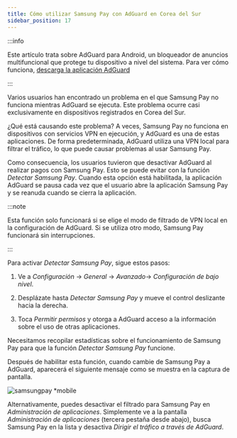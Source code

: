 ```yaml
---
title: Cómo utilizar Samsung Pay con AdGuard en Corea del Sur
sidebar_position: 17
---
```


:::info

Este artículo trata sobre AdGuard para Android, un bloqueador de anuncios multifuncional que protege tu dispositivo a nivel del sistema. Para ver cómo funciona, [descarga la aplicación AdGuard](https://agrd.io/download-kb-adblock)

:::

Varios usuarios han encontrado un problema en el que Samsung Pay no funciona mientras AdGuard se ejecuta. Este problema ocurre casi exclusivamente en dispositivos registrados en Corea del Sur.

¿Qué está causando este problema? A veces, Samsung Pay no funciona en dispositivos con servicios VPN en ejecución, y AdGuard es una de estas aplicaciones. De forma predeterminada, AdGuard utiliza una VPN local para filtrar el tráfico, lo que puede causar problemas al usar Samsung Pay.

Como consecuencia, los usuarios tuvieron que desactivar AdGuard al realizar pagos con Samsung Pay. Esto se puede evitar con la función *Detectar Samsung Pay*. Cuando esta opción está habilitada, la aplicación AdGuard se pausa cada vez que el usuario abre la aplicación Samsung Pay y se reanuda cuando se cierra la aplicación.

:::note

Esta función solo funcionará si se elige el modo de filtrado de VPN local en la configuración de AdGuard. Si se utiliza otro modo, Samsung Pay funcionará sin interrupciones.

:::

Para activar *Detectar Samsung Pay*, sigue estos pasos:

1. Ve a *Configuración* → *General* → *Avanzado*→ *Configuración de bajo nivel*.

1. Desplázate hasta *Detectar Samsung Pay* y mueve el control deslizante hacia la derecha.

1. Toca *Permitir permisos* y otorga a AdGuard acceso a la información sobre el uso de otras aplicaciones.

Necesitamos recopilar estadísticas sobre el funcionamiento de Samsung Pay para que la función *Detectar Samsung Pay* funcione.

Después de habilitar esta función, cuando cambie de Samsung Pay a AdGuard, aparecerá el siguiente mensaje como se muestra en la captura de pantalla.

![samsungpay *mobile](https://cdn.adtidy.org/content/kb/ad_blocker/android/solving_problems/samsungpay-with-adguard-in-south-korea/samsung_pay.png)

Alternativamente, puedes desactivar el filtrado para Samsung Pay en *Administración de aplicaciones*. Simplemente ve a la pantalla *Administración de aplicaciones* (tercera pestaña desde abajo), busca Samsung Pay en la lista y desactiva *Dirigir el tráfico a través de AdGuard*.
